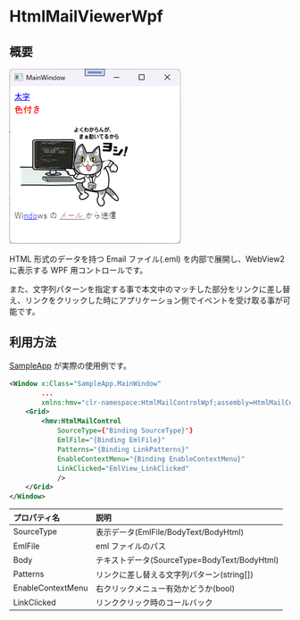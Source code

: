 # HtmlMailViewerWpf

## 概要

![image](./images/image.png)

HTML 形式のデータを持つ Email ファイル(.eml) を内部で展開し、WebView2 に表示する WPF 用コントロールです。

また、文字列パターンを指定する事で本文中のマッチした部分をリンクに差し替え、リンクをクリックした時にアプリケーション側でイベントを受け取る事が可能です。

## 利用方法

[SampleApp](./SampleApp/) が実際の使用例です。

```xml
<Window x:Class="SampleApp.MainWindow"
        ...
        xmlns:hmv="clr-namespace:HtmlMailControlWpf;assembly=HtmlMailControlWpf">
    <Grid>
        <hmv:HtmlMailControl
            SourceType={"Binding SourceType}"}
            EmlFile="{Binding EmlFile}"
            Patterns="{Binding LinkPatterns}"
            EnableContextMenu="{Binding EnableContextMenu}"
            LinkClicked="EmlView_LinkClicked"
            />
    </Grid>
</Window>
```

| プロパティ名 | 説明                                       |
| :----------- | :----------------------------------------- |
| SourceType   | 表示データ(EmlFile/BodyText/BodyHtml)      |
| EmlFile      | eml ファイルのパス                         |
| Body         | テキストデータ(SourceType=BodyText/BodyHtml) |
| Patterns     | リンクに差し替える文字列パターン(string[]) |
| EnableContextMenu  | 右クリックメニュー有効かどうか(bool) |
| LinkClicked  | リンククリック時のコールバック             |
